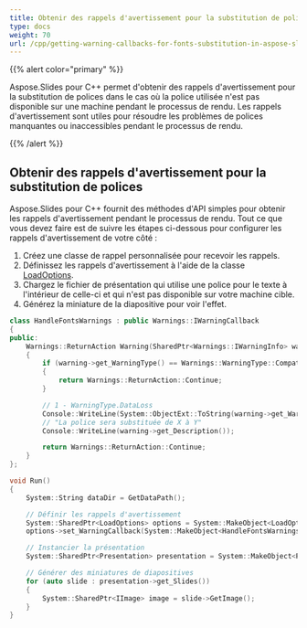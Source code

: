 ```yaml
---  
title: Obtenir des rappels d'avertissement pour la substitution de polices dans Aspose.Slides  
type: docs  
weight: 70  
url: /cpp/getting-warning-callbacks-for-fonts-substitution-in-aspose-slides/  
---  
```


{{% alert color="primary" %}}  

Aspose.Slides pour C++ permet d'obtenir des rappels d'avertissement pour la substitution de polices dans le cas où la police utilisée n'est pas disponible sur une machine pendant le processus de rendu. Les rappels d'avertissement sont utiles pour résoudre les problèmes de polices manquantes ou inaccessibles pendant le processus de rendu.  

{{% /alert %}}  
## **Obtenir des rappels d'avertissement pour la substitution de polices**  
Aspose.Slides pour C++ fournit des méthodes d'API simples pour obtenir les rappels d'avertissement pendant le processus de rendu. Tout ce que vous devez faire est de suivre les étapes ci-dessous pour configurer les rappels d'avertissement de votre côté :  

1. Créez une classe de rappel personnalisée pour recevoir les rappels.  
1. Définissez les rappels d'avertissement à l'aide de la classe [LoadOptions](https://reference.aspose.com/slides/cpp/class/aspose.slides.load_options).  
1. Chargez le fichier de présentation qui utilise une police pour le texte à l'intérieur de celle-ci et qui n'est pas disponible sur votre machine cible.  
1. Générez la miniature de la diapositive pour voir l'effet.  

``` cpp  
class HandleFontsWarnings : public Warnings::IWarningCallback  
{  
public:  
    Warnings::ReturnAction Warning(SharedPtr<Warnings::IWarningInfo> warning) override  
    {  
        if (warning->get_WarningType() == Warnings::WarningType::CompatibilityIssue)  
        {  
            return Warnings::ReturnAction::Continue;  
        }  

        // 1 - WarningType.DataLoss  
        Console::WriteLine(System::ObjectExt::ToString(warning->get_WarningType()));  
        // "La police sera substituée de X à Y"  
        Console::WriteLine(warning->get_Description());  

        return Warnings::ReturnAction::Continue;  
    }  
};  

void Run()  
{  
    System::String dataDir = GetDataPath();  

    // Définir les rappels d'avertissement  
    System::SharedPtr<LoadOptions> options = System::MakeObject<LoadOptions>();  
    options->set_WarningCallback(System::MakeObject<HandleFontsWarnings>());  

    // Instancier la présentation  
    System::SharedPtr<Presentation> presentation = System::MakeObject<Presentation>(dataDir + u"presentation.pptx", options);  

    // Générer des miniatures de diapositives  
    for (auto slide : presentation->get_Slides())  
    {  
        System::SharedPtr<IImage> image = slide->GetImage();  
    }  
}  
```  
